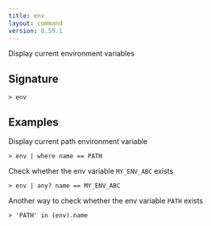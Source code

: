 ```yaml
---
title: env
layout: command
version: 0.59.1
---
```


Display current environment variables

## Signature

```> env ```

## Examples

Display current path environment variable
```shell
> env | where name == PATH
```

Check whether the env variable `MY_ENV_ABC` exists
```shell
> env | any? name == MY_ENV_ABC
```

Another way to check whether the env variable `PATH` exists
```shell
> 'PATH' in (env).name
```
